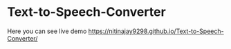 # Text-to-Speech-Converter
Here you can see live demo https://nitinajay9298.github.io/Text-to-Speech-Converter/
